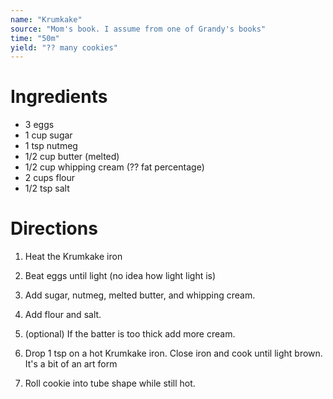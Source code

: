 ```yaml
---
name: "Krumkake"
source: "Mom's book. I assume from one of Grandy's books"
time: "50m"
yield: "?? many cookies"
---
```


# Ingredients

- 3 eggs
- 1 cup sugar
- 1 tsp nutmeg
- 1/2 cup butter (melted)
- 1/2 cup whipping cream (?? fat percentage)
- 2 cups flour
- 1/2 tsp salt


# Directions

1. Heat the Krumkake iron

2. Beat eggs until light (no idea how light light is)

3. Add sugar, nutmeg, melted butter, and whipping cream.

4. Add flour and salt.

5. (optional) If the batter is too thick add more cream.

4. Drop 1 tsp on a hot Krumkake iron. Close iron and cook until light brown. It's a bit of an art form

5. Roll cookie into tube shape while still hot.
